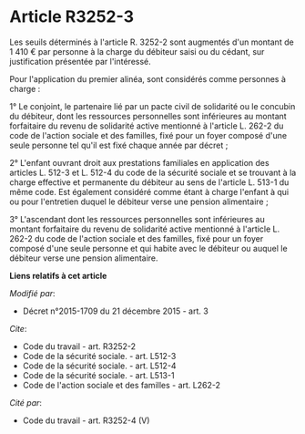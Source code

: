 # Article R3252-3

Les seuils déterminés à l'article R. 3252-2 sont augmentés d'un montant de 1 410 € par personne à la charge du débiteur saisi
ou du cédant, sur justification présentée par l'intéressé. 

Pour l'application du premier alinéa, sont considérés comme personnes à charge : 

1° Le conjoint, le partenaire lié par un pacte civil de solidarité ou le concubin du débiteur, dont les ressources
personnelles sont inférieures au montant forfaitaire du revenu de solidarité active mentionné à l'article L. 262-2 du code de
l'action sociale et des familles, fixé pour un foyer composé d'une seule personne tel qu'il est fixé chaque année par
décret ; 

2° L'enfant ouvrant droit aux prestations familiales en application des articles L. 512-3 et L. 512-4 du code de la sécurité
sociale et se trouvant à la charge effective et permanente du débiteur au sens de l'article L. 513-1 du même code. Est
également considéré comme étant à charge l'enfant à qui ou pour l'entretien duquel le débiteur verse une pension
alimentaire ; 

3° L'ascendant dont les ressources personnelles sont inférieures au montant forfaitaire du revenu de solidarité active
mentionné à l'article L. 262-2 du code de l'action sociale et des familles, fixé pour un foyer composé d'une seule personne
et qui habite avec le débiteur ou auquel le débiteur verse une pension alimentaire.

**Liens relatifs à cet article**

_Modifié par_:

  - Décret n°2015-1709 du 21 décembre 2015 - art. 3

_Cite_:

  - Code du travail - art. R3252-2
  - Code de la sécurité sociale. - art. L512-3
  - Code de la sécurité sociale. - art. L512-4
  - Code de la sécurité sociale. - art. L513-1
  - Code de l'action sociale et des familles - art. L262-2

_Cité par_:

  - Code du travail - art. R3252-4 (V)
